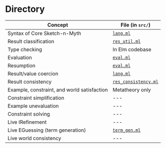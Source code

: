 # Directory

| Concept                                     | File (in `src/`)
| ------------------------------------------- | ------------------------------
| Syntax of Core Sketch-n-Myth                | [`lang.ml`](src/lang.ml)
| Result classification                       | [`res_util.ml`](src/res_util.ml)
| Type checking                               | In Elm codebase
| Evaluation                                  | [`eval.ml`](src/eval.ml)
| Resumption                                  | [`eval.ml`](src/eval.ml)
| Result/value coercion                       | [`lang.ml`](src/lang.ml)
| Result consistency                          | [`res_consistency.ml`](src/res_consistency.ml)
| Example, constraint, and world satisfaction | Metatheory only
| Constraint simplification                   | ---
| Example unevaluation                        | ---
| Constraint solving                          | ---
| Live IRefinement                            | ---
| Live EGuessing (term generation)            | [`term_gen.ml`](src/term_gen.ml)
| Live world consistency                      | ---
